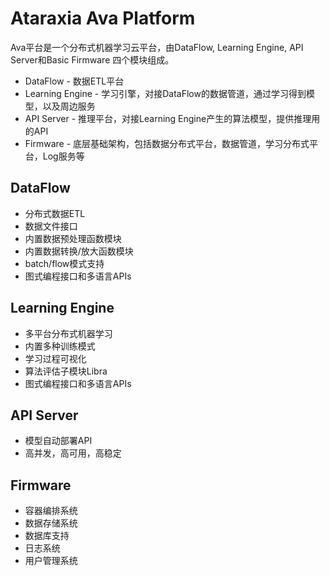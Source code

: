 # Ataraxia Ava Platform
Ava平台是一个分布式机器学习云平台，由DataFlow, Learning Engine, API Server和Basic Firmware 四个模块组成。
* DataFlow - 数据ETL平台
* Learning Engine - 学习引擎，对接DataFlow的数据管道，通过学习得到模型，以及周边服务
* API Server - 推理平台，对接Learning Engine产生的算法模型，提供推理用的API
* Firmware - 底层基础架构，包括数据分布式平台，数据管道，学习分布式平台，Log服务等


## DataFlow
* 分布式数据ETL
* 数据文件接口
* 内置数据预处理函数模块
* 内置数据转换/放大函数模块
* batch/flow模式支持
* 图式编程接口和多语言APIs

## Learning Engine
* 多平台分布式机器学习
* 内置多种训练模式
* 学习过程可视化
* 算法评估子模块Libra
* 图式编程接口和多语言APIs

## API Server
* 模型自动部署API
* 高并发，高可用，高稳定

## Firmware
* 容器编排系统
* 数据存储系统
* 数据库支持
* 日志系统
* 用户管理系统
